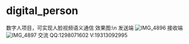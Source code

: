 # digital_person

数字人项目，可实现人脸视频语义通信
效果图:\n
发送端
![IMG_4896](https://github.com/tsw123678/digital_person/assets/67264710/dddee9a2-271b-485c-a24e-d40100090523)
接收端
![IMG_4897](https://github.com/tsw123678/digital_person/assets/67264710/af3a5fd6-b987-469c-aca2-7fca39a9fd6d)
交流
QQ:1298071602
V:19313092995

